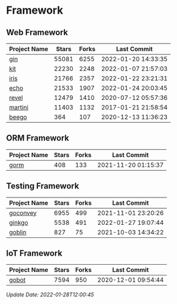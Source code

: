 # Framework

## Web Framework
| Project Name | Stars | Forks | Last Commit |
| ------------ | ----- | ----- | ----------- |
| [gin](https://github.com/gin-gonic/gin) | 55081 | 6255 | 2022-01-20 14:33:35 |
| [kit](https://github.com/go-kit/kit) | 22230 | 2248 | 2022-01-07 21:57:03 |
| [iris](https://github.com/kataras/iris) | 21766 | 2357 | 2022-01-22 23:21:31 |
| [echo](https://github.com/labstack/echo) | 21533 | 1907 | 2022-01-24 20:03:45 |
| [revel](https://github.com/revel/revel) | 12479 | 1410 | 2020-07-12 05:57:36 |
| [martini](https://github.com/go-martini/martini) | 11403 | 1132 | 2017-01-21 21:58:54 |
| [beego](https://github.com/astaxie/beego) | 364 | 107 | 2020-12-13 11:36:23 |

## ORM Framework
| Project Name | Stars | Forks | Last Commit |
| ------------ | ----- | ----- | ----------- |
| [gorm](https://github.com/jinzhu/gorm) | 408 | 133 | 2021-11-20 01:15:37 |

## Testing Framework
| Project Name | Stars | Forks | Last Commit |
| ------------ | ----- | ----- | ----------- |
| [goconvey](https://github.com/smartystreets/goconvey) | 6955 | 499 | 2021-11-01 23:20:26 |
| [ginkgo](https://github.com/onsi/ginkgo) | 5538 | 491 | 2022-01-27 19:07:44 |
| [goblin](https://github.com/franela/goblin) | 827 | 75 | 2021-10-03 14:34:22 |

## IoT Framework
| Project Name | Stars | Forks | Last Commit |
| ------------ | ----- | ----- | ----------- |
| [gobot](https://github.com/hybridgroup/gobot) | 7594 | 950 | 2020-12-01 09:54:44 |

*Update Date: 2022-01-28T12:00:45*